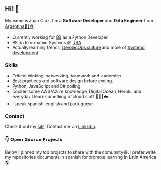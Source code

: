 ## Hi! 👋

My name is Juan Cruz, I'm a **Software Developer** and **Data Engineer** from [Argentina](https://www.google.com.ar/maps/place/Argentina/)[🧉](https://en.wikipedia.org/wiki/Mate_(drink))[🍷](https://www.google.com.ar/maps/place/Mendoza)[⚽](https://www.youtube.com/watch?v=oqR-1aQVBeQ).

- Currently working for [BB](https://bb.vision/) as a Python Developer.
- BS. in Information Systems @ [UBA](https://www.economicas.uba.ar/alumnos/sistemas/).
- Actually learning french, [DevSecOps culture](https://devsecops-latam.org/) and more of [frontend development](https://vuejs.org/).

### Skills
- Critical thinking, networking, teamwork and leadership.
- Best practices and software design before coding.
- Python, JavaScript and C# coding.
- Docker, some AWS/Azure knowledge, Digital Ocean, Heroku and everyday I learn something of cloud stuff 🧑🏻‍💻☁️.
- I speak spanish, english and portuguese.

### Contact
Check it out my [site](https://juancruzromero.github.io/)! Contact me via [LinkedIn](https://www.linkedin.com/in/juancruzromero/).

### 👇 Open Source Projects
Below I pinned my top projects to share with the comunnity😄. I prefer write my repositories documents in spanish for promote learning in Latin America 🌎.
